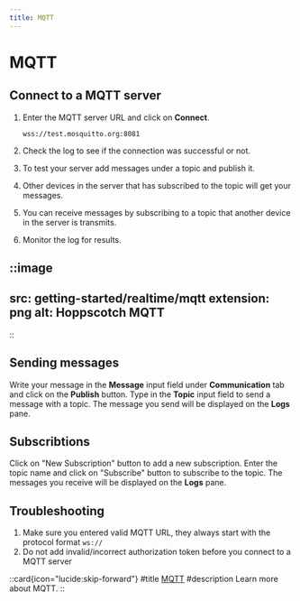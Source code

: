 ```yaml
---
title: MQTT
---
```


# MQTT

## Connect to a MQTT server

1. Enter the MQTT server URL and click on **Connect**.

    ```text
    wss://test.mosquitto.org:8081
    ```

2. Check the log to see if the connection was successful or not.
3. To test your server add messages under a topic and publish it.
4. Other devices in the server that has subscribed to the topic will get your messages.
5. You can receive messages by subscribing to a topic that another device in the server is transmits.
6. Monitor the log for results.

::image
---
src: getting-started/realtime/mqtt
extension: png
alt: Hoppscotch MQTT
---
::

## Sending messages

Write your message in the **Message** input field under **Communication** tab and click on the **Publish** button. Type in the **Topic** input field to send a message with a topic. The message you send will be displayed on the **Logs** pane.

## Subscribtions

Click on "New Subscription" button to add a new subscription. Enter the topic name and click on "Subscribe" button to subscribe to the topic. The messages you receive will be displayed on the **Logs** pane.

## Troubleshooting

1. Make sure you entered valid MQTT URL, they always start with the protocol format `ws://`
2. Do not add invalid/incorrect authorization token before you connect to a MQTT server

::card{icon="lucide:skip-forward"}
#title
[MQTT](/documentation/protocols/realtime#mqtt)
#description
Learn more about MQTT.
::
